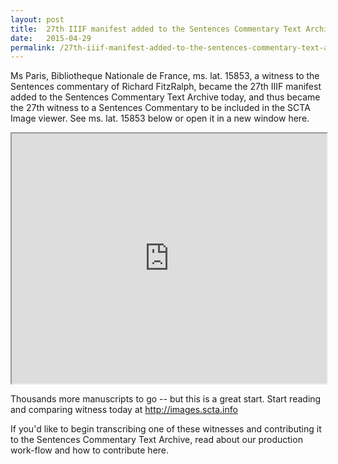 ```yaml
---
layout: post
title:  27th IIIF manifest added to the Sentences Commentary Text Archive
date:   2015-04-29
permalink: /27th-iiif-manifest-added-to-the-sentences-commentary-text-archive/
---
```




Ms Paris, Bibliotheque Nationale de France, ms. lat. 15853, a witness to the Sentences commentary of Richard FitzRalph, became the 27th IIIF manifest added to the Sentences Commentary Text Archive today, and thus became the 27th witness to a Sentences Commentary to be included in the SCTA Image viewer. See ms. lat. 15853 below or open it in a new window here.

<iframe src="http://images.scta.info/#aebe356d-305d-46f6-b15c-7bb631bb66c7" width="100%" height="400px"></iframe>

Thousands more manuscripts to go -- but this is a great start. Start reading and comparing witness today at http://images.scta.info

If you'd like to begin transcribing one of these witnesses and contributing it to the Sentences Commentary Text Archive, read about our production work-flow and how to contribute here.